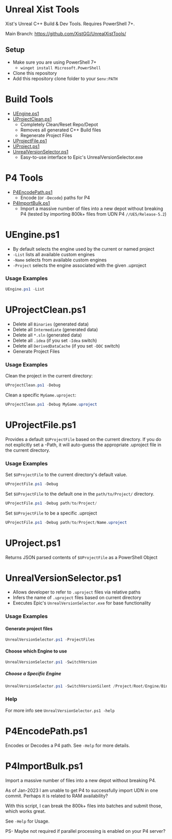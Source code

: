 
# Unreal Xist Tools

Xist's Unreal C++ Build & Dev Tools.  Requires PowerShell 7+.

Main Branch: https://github.com/XistGG/UnrealXistTools/


## Setup

- Make sure you are using PowerShell 7+
  - `winget install Microsoft.PowerShell`
- Clone this repository
- Add this repository clone folder to your `$env:PATH`


# Build Tools

- [UEngine.ps1](#uengineps1)
- [UProjectClean.ps1](#uprojectcleanps1)
  - Completely Clean/Reset Repo/Depot
  - Removes all generated C++ Build files
  - Regenerate Project Files
- [UProjectFile.ps1](#uprojectfileps1)
- [UProject.ps1](#uprojectps1)
- [UnrealVersionSelector.ps1](#unrealversionselectorps1)
  - Easy-to-use interface to Epic's UnrealVersionSelector.exe


# P4 Tools

- [P4EncodePath.ps1](#p4encodepathps1)
  - Encode (or `-Decode`) paths for P4
- [P4ImportBulk.ps1](#p4importbulkps1)
  - Import a massive number of files into a new depot without breaking P4
    (tested by importing 800k+ files from UDN P4 `//UE5/Release-5.2`)


# UEngine.ps1

- By default selects the engine used by the current or named project
- `-List` lists all available custom engines
- `-Name` selects from available custom engines
- `-Project` selects the engine associated with the given .uproject


### Usage Examples

```powershell
UEngine.ps1 -List
```


# UProjectClean.ps1

- Delete all `Binaries` (generated data)
- Delete all `Intermediate` (generated data)
- Delete all `*.sln` (generated data)
- Delete all `.idea` (if you set `-Idea` switch)
- Delete all `DerivedDataCache` (if you set `-DDC` switch)
- Generate Project Files

### Usage Examples

Clean the project in the current directory:

```powershell
UProjectClean.ps1 -Debug
```

Clean a specific `MyGame.uproject`:

```powershell
UProjectClean.ps1 -Debug MyGame.uproject
```


# UProjectFile.ps1

Provides a default `$UProjectFile` based on the current directory.
If you do not explicitly set a -Path, it will auto-guess the
appropriate .uproject file in the current directory.

### Usage Examples

Set `$UProjectFile` to the current directory's default value.

```powershell
UProjectFile.ps1 -Debug
```

Set `$UProjectFile` to the default one in the `path/to/Project/` directory.

```powershell
UProjectFile.ps1 -Debug path/to/Project/
```

Set `$UProjectFile` to be a specific .uproject

```powershell
UProjectFile.ps1 -Debug path/to/Project/Name.uproject
```

# UProject.ps1

Returns JSON parsed contents of `$UProjectFile` as a PowerShell Object


# UnrealVersionSelector.ps1

- Allows developer to refer to `.uproject` files via relative paths
- Infers the name of `.uproject` files based on current directory
- Executes Epic's `UnrealVersionSelector.exe` for base functionality


### Usage Examples

#### Generate project files

```powershell
UnrealVersionSelector.ps1 -ProjectFiles
```

#### Choose which Engine to use

```powershell
UnrealVersionSelector.ps1 -SwitchVersion
```

##### Choose a Specific Engine

```powershell
UnrealVersionSelector.ps1 -SwitchVersionSilent /Project/Root/Engine/Binaries/../..
```

### Help

For more info see `UnrealVersionSelector.ps1 -help`


# P4EncodePath.ps1

Encodes or Decodes a P4 path.  See `-Help` for more details.


# P4ImportBulk.ps1

Import a massive number of files into a new depot without breaking P4.

As of Jan-2023 I am unable to get P4 to successfully import UDN in one commit.
Perhaps it is related to RAM availability?

With this script, I can break the 800k+ files into batches and submit those,
which works great.

See `-Help` for Usage.

PS- Maybe not required if parallel processing is enabled on your P4 server?
